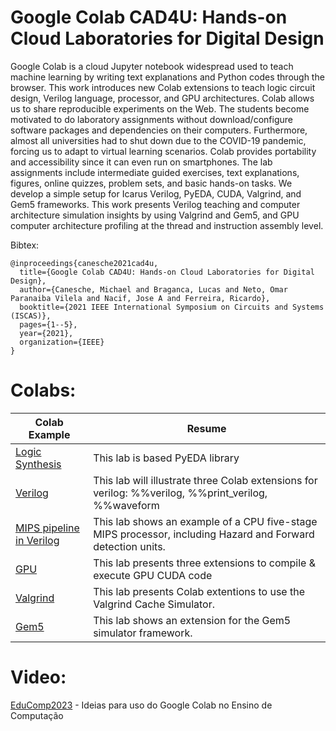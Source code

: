# Google Colab CAD4U: Hands-on Cloud Laboratories for Digital Design

Google Colab is a cloud Jupyter notebook widespread used to teach machine learning by writing text explanations and Python codes through the browser. This work introduces new Colab extensions to teach logic circuit design, Verilog language, processor, and GPU architectures. Colab allows us to share reproducible experiments on the Web. The students become motivated to do laboratory assignments without download/configure software packages and dependencies on their computers. Furthermore, almost all universities had to shut down due to the COVID-19 pandemic, forcing us to adapt to virtual learning scenarios. Colab provides portability and accessibility since it can even run on smartphones. The lab assignments include intermediate guided exercises, text explanations, figures, online quizzes, problem sets, and basic hands-on tasks. We develop a simple setup for Icarus Verilog, PyEDA, CUDA, Valgrind, and Gem5 frameworks. This work presents Verilog teaching and computer architecture simulation insights by using Valgrind and Gem5, and GPU computer architecture profiling at the thread and instruction assembly level.

Bibtex:

```
@inproceedings{canesche2021cad4u,
  title={Google Colab CAD4U: Hands-on Cloud Laboratories for Digital Design},
  author={Canesche, Michael and Braganca, Lucas and Neto, Omar Paranaiba Vilela and Nacif, Jose A and Ferreira, Ricardo},
  booktitle={2021 IEEE International Symposium on Circuits and Systems (ISCAS)},
  pages={1--5},
  year={2021},
  organization={IEEE}
}
```

# Colabs:

| Colab Example | Resume |
|---|---|
| [Logic Synthesis](https://colab.research.google.com/drive/1AeVOU2mHccKqOkhd9KhY6-ooqtC0dJYU?usp=sharing) | This lab is based PyEDA library |
| [Verilog](https://colab.research.google.com/drive/1kjGZU3p3AL__A0t7i6H9BHvKIdxTiP8-?usp=sharing) | This lab will illustrate three Colab extensions for verilog: %%verilog, %%print_verilog, %%waveform | 
| [MIPS pipeline in Verilog](https://colab.research.google.com/drive/1LdvGAd7kNDFEq9UPzxOt-cxPMvftqktv?usp=sharing)| This lab shows an example of a CPU five-stage MIPS processor, including Hazard and Forward detection units. |
| [GPU](https://colab.research.google.com/drive/1cKatrGThEwsCx9RUDMBxraz-mmU1fqJc?usp=sharing) | This lab presents three extensions to compile & execute GPU CUDA code |
| [Valgrind](https://colab.research.google.com/drive/1ZOozqNX-VlOobMb5H1IDXEdMuzJ-38Du?usp=sharing) | This lab presents Colab extentions to use the Valgrind Cache Simulator. |
| [Gem5](https://colab.research.google.com/drive/1Rqnl-4Py76mofFyWYiEZ69M_MPoFIUsS?usp=sharing) | This lab shows an extension for the Gem5 simulator framework. |

# Video:

[EduComp2023](https://youtu.be/T9K0eep3JWQ) - Ideias para uso do Google Colab no Ensino de Computação
